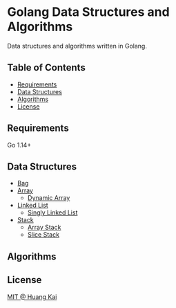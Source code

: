 # Golang Data Structures and Algorithms

Data structures and algorithms written in Golang.

## Table of Contents

- [Requirements](#requirements)
- [Data Structures](#data-structures)
- [Algorithms](#algorithms)
- [License](#license)

## Requirements

Go 1.14+

## Data Structures
- [Bag](data_structures/bag)
- [Array](data_structures/array)
  - [Dynamic Array](data_structures/array/dynamic_array.go)
- [Linked List](data_structures/linkedlist)
  - [Singly Linked List](data_structures/linkedlist/singlelinkedlist/single_linked_list.go)
- [Stack](data_structures/stack)
  - [Array Stack](data_structures/stack/arraystack/array_stack.go)
  - [Slice Stack](data_structures/stack/slicestack/slice_stack.go)

    
## Algorithms

## License

[MIT @ Huang Kai](./LICENSE)
